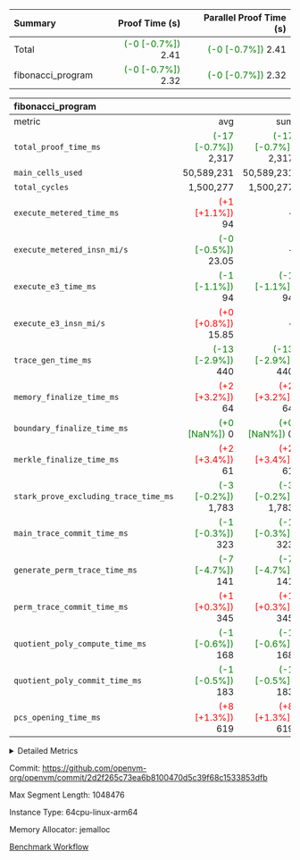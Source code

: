 | Summary | Proof Time (s) | Parallel Proof Time (s) |
|:---|---:|---:|
| Total | <span style='color: green'>(-0 [-0.7%])</span> 2.41 | <span style='color: green'>(-0 [-0.7%])</span> 2.41 |
| fibonacci_program | <span style='color: green'>(-0 [-0.7%])</span> 2.32 | <span style='color: green'>(-0 [-0.7%])</span> 2.32 |


| fibonacci_program |||||
|:---|---:|---:|---:|---:|
|metric|avg|sum|max|min|
| `total_proof_time_ms ` | <span style='color: green'>(-17 [-0.7%])</span> 2,317 | <span style='color: green'>(-17 [-0.7%])</span> 2,317 | <span style='color: green'>(-17 [-0.7%])</span> 2,317 | <span style='color: green'>(-17 [-0.7%])</span> 2,317 |
| `main_cells_used     ` |  50,589,231 |  50,589,231 |  50,589,231 |  50,589,231 |
| `total_cycles        ` |  1,500,277 |  1,500,277 |  1,500,277 |  1,500,277 |
| `execute_metered_time_ms` | <span style='color: red'>(+1 [+1.1%])</span> 94 | -          | -          | -          |
| `execute_metered_insn_mi/s` | <span style='color: green'>(-0 [-0.5%])</span> 23.05 | -          | <span style='color: green'>(-0 [-0.5%])</span> 23.05 | <span style='color: green'>(-0 [-0.5%])</span> 23.05 |
| `execute_e3_time_ms  ` | <span style='color: green'>(-1 [-1.1%])</span> 94 | <span style='color: green'>(-1 [-1.1%])</span> 94 | <span style='color: green'>(-1 [-1.1%])</span> 94 | <span style='color: green'>(-1 [-1.1%])</span> 94 |
| `execute_e3_insn_mi/s` | <span style='color: red'>(+0 [+0.8%])</span> 15.85 | -          | <span style='color: red'>(+0 [+0.8%])</span> 15.85 | <span style='color: red'>(+0 [+0.8%])</span> 15.85 |
| `trace_gen_time_ms   ` | <span style='color: green'>(-13 [-2.9%])</span> 440 | <span style='color: green'>(-13 [-2.9%])</span> 440 | <span style='color: green'>(-13 [-2.9%])</span> 440 | <span style='color: green'>(-13 [-2.9%])</span> 440 |
| `memory_finalize_time_ms` | <span style='color: red'>(+2 [+3.2%])</span> 64 | <span style='color: red'>(+2 [+3.2%])</span> 64 | <span style='color: red'>(+2 [+3.2%])</span> 64 | <span style='color: red'>(+2 [+3.2%])</span> 64 |
| `boundary_finalize_time_ms` | <span style='color: green'>(+0 [NaN%])</span> 0 | <span style='color: green'>(+0 [NaN%])</span> 0 | <span style='color: green'>(+0 [NaN%])</span> 0 | <span style='color: green'>(+0 [NaN%])</span> 0 |
| `merkle_finalize_time_ms` | <span style='color: red'>(+2 [+3.4%])</span> 61 | <span style='color: red'>(+2 [+3.4%])</span> 61 | <span style='color: red'>(+2 [+3.4%])</span> 61 | <span style='color: red'>(+2 [+3.4%])</span> 61 |
| `stark_prove_excluding_trace_time_ms` | <span style='color: green'>(-3 [-0.2%])</span> 1,783 | <span style='color: green'>(-3 [-0.2%])</span> 1,783 | <span style='color: green'>(-3 [-0.2%])</span> 1,783 | <span style='color: green'>(-3 [-0.2%])</span> 1,783 |
| `main_trace_commit_time_ms` | <span style='color: green'>(-1 [-0.3%])</span> 323 | <span style='color: green'>(-1 [-0.3%])</span> 323 | <span style='color: green'>(-1 [-0.3%])</span> 323 | <span style='color: green'>(-1 [-0.3%])</span> 323 |
| `generate_perm_trace_time_ms` | <span style='color: green'>(-7 [-4.7%])</span> 141 | <span style='color: green'>(-7 [-4.7%])</span> 141 | <span style='color: green'>(-7 [-4.7%])</span> 141 | <span style='color: green'>(-7 [-4.7%])</span> 141 |
| `perm_trace_commit_time_ms` | <span style='color: red'>(+1 [+0.3%])</span> 345 | <span style='color: red'>(+1 [+0.3%])</span> 345 | <span style='color: red'>(+1 [+0.3%])</span> 345 | <span style='color: red'>(+1 [+0.3%])</span> 345 |
| `quotient_poly_compute_time_ms` | <span style='color: green'>(-1 [-0.6%])</span> 168 | <span style='color: green'>(-1 [-0.6%])</span> 168 | <span style='color: green'>(-1 [-0.6%])</span> 168 | <span style='color: green'>(-1 [-0.6%])</span> 168 |
| `quotient_poly_commit_time_ms` | <span style='color: green'>(-1 [-0.5%])</span> 183 | <span style='color: green'>(-1 [-0.5%])</span> 183 | <span style='color: green'>(-1 [-0.5%])</span> 183 | <span style='color: green'>(-1 [-0.5%])</span> 183 |
| `pcs_opening_time_ms ` | <span style='color: red'>(+8 [+1.3%])</span> 619 | <span style='color: red'>(+8 [+1.3%])</span> 619 | <span style='color: red'>(+8 [+1.3%])</span> 619 | <span style='color: red'>(+8 [+1.3%])</span> 619 |



<details>
<summary>Detailed Metrics</summary>

|  | keygen_time_ms | commit_exe_time_ms | app proof_time_ms |
| --- | --- | --- |
|  | 243 | 5 | 6,388 | 

| group | num_segments | memory_to_vec_partition_time_ms | insns | fri.log_blowup | execute_segment_time_ms | execute_metered_time_ms | execute_metered_insn_mi/s |
| --- | --- | --- | --- | --- | --- | --- | --- |
| fibonacci_program | 1 | 22 | 1,500,278 | 1 | 5,863 | 94 | 23.05 | 

| group | air_name | quotient_deg | interactions | constraints |
| --- | --- | --- | --- | --- |
| fibonacci_program | AccessAdapterAir<16> | 2 | 5 | 12 | 
| fibonacci_program | AccessAdapterAir<2> | 2 | 5 | 12 | 
| fibonacci_program | AccessAdapterAir<32> | 2 | 5 | 12 | 
| fibonacci_program | AccessAdapterAir<4> | 2 | 5 | 12 | 
| fibonacci_program | AccessAdapterAir<8> | 2 | 5 | 12 | 
| fibonacci_program | BitwiseOperationLookupAir<8> | 2 | 2 | 4 | 
| fibonacci_program | MemoryMerkleAir<8> | 2 | 4 | 39 | 
| fibonacci_program | PersistentBoundaryAir<8> | 2 | 3 | 7 | 
| fibonacci_program | PhantomAir | 2 | 3 | 5 | 
| fibonacci_program | Poseidon2PeripheryAir<BabyBearParameters>, 1> | 2 | 1 | 286 | 
| fibonacci_program | ProgramAir | 1 | 1 | 4 | 
| fibonacci_program | RangeTupleCheckerAir<2> | 1 | 1 | 4 | 
| fibonacci_program | Rv32HintStoreAir | 2 | 18 | 28 | 
| fibonacci_program | VariableRangeCheckerAir | 1 | 1 | 4 | 
| fibonacci_program | VmAirWrapper<Rv32BaseAluAdapterAir, BaseAluCoreAir<4, 8> | 2 | 20 | 37 | 
| fibonacci_program | VmAirWrapper<Rv32BaseAluAdapterAir, LessThanCoreAir<4, 8> | 2 | 18 | 40 | 
| fibonacci_program | VmAirWrapper<Rv32BaseAluAdapterAir, ShiftCoreAir<4, 8> | 2 | 24 | 91 | 
| fibonacci_program | VmAirWrapper<Rv32BranchAdapterAir, BranchEqualCoreAir<4> | 2 | 11 | 20 | 
| fibonacci_program | VmAirWrapper<Rv32BranchAdapterAir, BranchLessThanCoreAir<4, 8> | 2 | 13 | 35 | 
| fibonacci_program | VmAirWrapper<Rv32CondRdWriteAdapterAir, Rv32JalLuiCoreAir> | 2 | 10 | 18 | 
| fibonacci_program | VmAirWrapper<Rv32JalrAdapterAir, Rv32JalrCoreAir> | 2 | 16 | 20 | 
| fibonacci_program | VmAirWrapper<Rv32LoadStoreAdapterAir, LoadSignExtendCoreAir<4, 8> | 2 | 18 | 33 | 
| fibonacci_program | VmAirWrapper<Rv32LoadStoreAdapterAir, LoadStoreCoreAir<4> | 2 | 17 | 40 | 
| fibonacci_program | VmAirWrapper<Rv32MultAdapterAir, DivRemCoreAir<4, 8> | 2 | 25 | 84 | 
| fibonacci_program | VmAirWrapper<Rv32MultAdapterAir, MulHCoreAir<4, 8> | 2 | 24 | 31 | 
| fibonacci_program | VmAirWrapper<Rv32MultAdapterAir, MultiplicationCoreAir<4, 8> | 2 | 19 | 19 | 
| fibonacci_program | VmAirWrapper<Rv32RdWriteAdapterAir, Rv32AuipcCoreAir> | 2 | 12 | 14 | 
| fibonacci_program | VmConnectorAir | 2 | 5 | 11 | 

| group | air_name | segment | rows | prep_cols | perm_cols | main_cols | cells |
| --- | --- | --- | --- | --- | --- | --- | --- |
| fibonacci_program | AccessAdapterAir<8> | 0 | 128 |  | 16 | 17 | 4,224 | 
| fibonacci_program | BitwiseOperationLookupAir<8> | 0 | 65,536 | 3 | 8 | 2 | 655,360 | 
| fibonacci_program | MemoryMerkleAir<8> | 0 | 512 |  | 16 | 32 | 24,576 | 
| fibonacci_program | PersistentBoundaryAir<8> | 0 | 128 |  | 12 | 20 | 4,096 | 
| fibonacci_program | PhantomAir | 0 | 1 |  | 12 | 6 | 18 | 
| fibonacci_program | Poseidon2PeripheryAir<BabyBearParameters>, 1> | 0 | 256 |  | 8 | 300 | 78,848 | 
| fibonacci_program | ProgramAir | 0 | 8,192 |  | 8 | 10 | 147,456 | 
| fibonacci_program | RangeTupleCheckerAir<2> | 0 | 524,288 | 2 | 8 | 1 | 4,718,592 | 
| fibonacci_program | Rv32HintStoreAir | 0 | 4 |  | 44 | 32 | 304 | 
| fibonacci_program | VariableRangeCheckerAir | 0 | 262,144 | 2 | 8 | 1 | 2,359,296 | 
| fibonacci_program | VmAirWrapper<Rv32BaseAluAdapterAir, BaseAluCoreAir<4, 8> | 0 | 1,048,576 |  | 52 | 36 | 92,274,688 | 
| fibonacci_program | VmAirWrapper<Rv32BaseAluAdapterAir, LessThanCoreAir<4, 8> | 0 | 524,288 |  | 40 | 37 | 40,370,176 | 
| fibonacci_program | VmAirWrapper<Rv32BranchAdapterAir, BranchEqualCoreAir<4> | 0 | 262,144 |  | 28 | 26 | 14,155,776 | 
| fibonacci_program | VmAirWrapper<Rv32BranchAdapterAir, BranchLessThanCoreAir<4, 8> | 0 | 8 |  | 32 | 32 | 512 | 
| fibonacci_program | VmAirWrapper<Rv32CondRdWriteAdapterAir, Rv32JalLuiCoreAir> | 0 | 131,072 |  | 28 | 18 | 6,029,312 | 
| fibonacci_program | VmAirWrapper<Rv32JalrAdapterAir, Rv32JalrCoreAir> | 0 | 32 |  | 36 | 28 | 2,048 | 
| fibonacci_program | VmAirWrapper<Rv32LoadStoreAdapterAir, LoadStoreCoreAir<4> | 0 | 128 |  | 52 | 41 | 11,904 | 
| fibonacci_program | VmAirWrapper<Rv32RdWriteAdapterAir, Rv32AuipcCoreAir> | 0 | 16 |  | 28 | 20 | 768 | 
| fibonacci_program | VmConnectorAir | 0 | 2 | 1 | 16 | 5 | 42 | 

| group | segment | trace_gen_time_ms | total_proof_time_ms | total_cycles | total_cells | stark_prove_excluding_trace_time_ms | quotient_poly_compute_time_ms | quotient_poly_commit_time_ms | prove_segment_time_ms | perm_trace_commit_time_ms | pcs_opening_time_ms | merkle_finalize_time_ms | memory_to_vec_partition_time_ms | memory_finalize_time_ms | main_trace_commit_time_ms | main_cells_used | insns | generate_perm_trace_time_ms | execute_e3_time_ms | execute_e3_insn_mi/s | boundary_finalize_time_ms |
| --- | --- | --- | --- | --- | --- | --- | --- | --- | --- | --- | --- | --- | --- | --- | --- | --- | --- | --- | --- | --- | --- |
| fibonacci_program | 0 | 440 | 2,317 | 1,500,277 | 160,837,996 | 1,783 | 168 | 183 | 1,956 | 345 | 619 | 61 | 23 | 64 | 323 | 50,589,231 | 1,500,278 | 141 | 94 | 15.85 | 0 | 

| group | segment | trace_height_constraint | weighted_sum | threshold |
| --- | --- | --- | --- | --- |
| fibonacci_program | 0 | 0 | 3,932,542 | 2,013,265,921 | 
| fibonacci_program | 0 | 1 | 10,749,400 | 2,013,265,921 | 
| fibonacci_program | 0 | 2 | 1,966,271 | 2,013,265,921 | 
| fibonacci_program | 0 | 3 | 10,749,532 | 2,013,265,921 | 
| fibonacci_program | 0 | 4 | 1,664 | 2,013,265,921 | 
| fibonacci_program | 0 | 5 | 640 | 2,013,265,921 | 
| fibonacci_program | 0 | 6 | 7,209,100 | 2,013,265,921 | 
| fibonacci_program | 0 | 7 |  | 2,013,265,921 | 
| fibonacci_program | 0 | 8 | 35,535,101 | 2,013,265,921 | 

</details>


Commit: https://github.com/openvm-org/openvm/commit/2d2f265c73ea6b8100470d5c39f68c1533853dfb

Max Segment Length: 1048476

Instance Type: 64cpu-linux-arm64

Memory Allocator: jemalloc

[Benchmark Workflow](https://github.com/openvm-org/openvm/actions/runs/16209617434)
